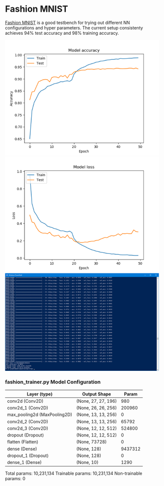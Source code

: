 # Fashion MNIST

[Fashion MNIST](https://github.com/zalandoresearch/fashion-mnist) is a good testbench for trying out different NN configurations and hyper parameters. The current setup consistenty achieves 94% test accuracy and 98% training accuracy.

![accuracy graph](./model_accuracy.png)
![loss graph](./model_loss.png)
![training log](./training_log.png)


### fashion_trainer.py Model Configuration ###

|Layer (type)                |Output Shape            |Param  |
|----------------------------|------------------------|-------|
|conv2d (Conv2D)             |(None, 27, 27, 196)     |980    |
|conv2d_1 (Conv2D)           |(None, 26, 26, 256)     |200960 |
|max_pooling2d (MaxPooling2D)|(None, 13, 13, 256)     |0      |
|conv2d_2 (Conv2D)           |(None, 13, 13, 256)     |65792  |
|conv2d_3 (Conv2D)           |(None, 12, 12, 512)     |524800 |
|dropout (Dropout)           |(None, 12, 12, 512)     |0      |
|flatten (Flatten)           |(None, 73728)           |0      |
|dense (Dense)               |(None, 128)             |9437312|
|dropout_1 (Dropout)         |(None, 128)             |0      |
|dense_1 (Dense)             |(None, 10)              |1290   |

Total params: 10,231,134
Trainable params: 10,231,134
Non-trainable params: 0

